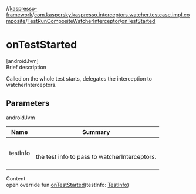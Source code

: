 //[kaspresso-framework](../../index.md)/[com.kaspersky.kaspresso.interceptors.watcher.testcase.impl.composite](../index.md)/[TestRunCompositeWatcherInterceptor](index.md)/[onTestStarted](on-test-started.md)



# onTestStarted  
[androidJvm]  
Brief description  


Called on the whole test starts, delegates the interception to watcherInterceptors.



## Parameters  
  
androidJvm  
  
|  Name|  Summary| 
|---|---|
| testInfo| <br><br>the test info to pass to watcherInterceptors.<br><br>
  
  
Content  
open override fun [onTestStarted](on-test-started.md)(testInfo: [TestInfo](../../com.kaspersky.kaspresso.testcases.models.info/-test-info/index.md))  



